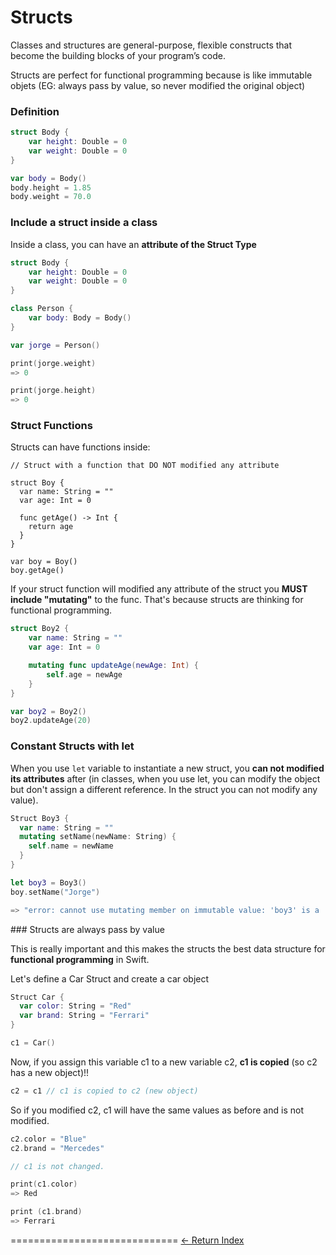 # Structs

Classes and structures are general-purpose, flexible constructs that become the building blocks of your program’s code.

Structs are perfect for functional programming because is like immutable objets (EG: always pass by value, so never modified the original object)

### Definition

```Swift
struct Body {
    var height: Double = 0
    var weight: Double = 0
}

var body = Body()
body.height = 1.85
body.weight = 70.0
```

### Include a struct inside a class

Inside a class, you can have an **attribute of the Struct Type**

```Swift
struct Body {
    var height: Double = 0
    var weight: Double = 0
}

class Person {
    var body: Body = Body()
}

var jorge = Person()

print(jorge.weight)
=> 0

print(jorge.height)
=> 0
```

### Struct Functions

Structs can have functions inside:

```
// Struct with a function that DO NOT modified any attribute

struct Boy {
  var name: String = ""
  var age: Int = 0

  func getAge() -> Int {
    return age
  }
}

var boy = Boy()
boy.getAge()
```

If your struct function will modified any attribute of the struct you **MUST include "mutating"** to the func. That's because structs are thinking for functional programming.

```Swift
struct Boy2 {
    var name: String = ""
    var age: Int = 0

    mutating func updateAge(newAge: Int) {
        self.age = newAge
    }
}

var boy2 = Boy2()
boy2.updateAge(20)
```

### Constant Structs with let

When you use `let` variable to instantiate a new struct, you **can not modified its attributes** after (in classes, when you use let, you can modify the object but don't assign a different reference. In the struct you can not modify any value).

```Swift
Struct Boy3 {
  var name: String = ""
  mutating setName(newName: String) {
    self.name = newName
  }
}

let boy3 = Boy3()
boy.setName("Jorge")

=> "error: cannot use mutating member on immutable value: 'boy3' is a 'let' constant
```

### Structs are always pass by value

This is really important and this makes the structs the best data structure for **functional programming** in Swift.

Let's define a Car Struct and create a car object

```Swift
Struct Car {
  var color: String = "Red"
  var brand: String = "Ferrari"
}

c1 = Car()
```

Now, if you assign this variable c1 to a new variable c2, **c1 is copied** (so c2 has a new object)!!

```Swift
c2 = c1 // c1 is copied to c2 (new object)
```

So if you modified c2, c1 will have the same values as before and is not modified.

```Swift
c2.color = "Blue"
c2.brand = "Mercedes"

// c1 is not changed.

print(c1.color)
=> Red

print (c1.brand)
=> Ferrari
```


=============================
[<- Return Index](/README.md)

